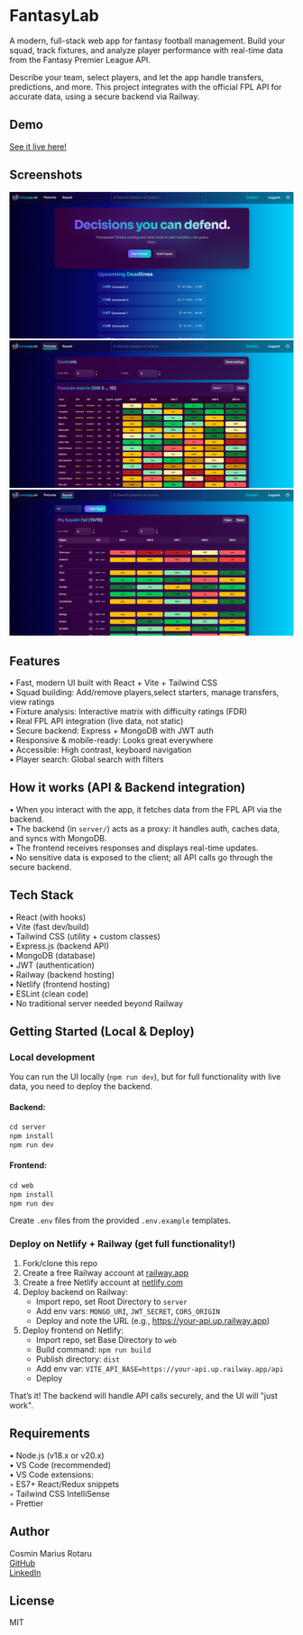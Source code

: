 # FantasyLab

A modern, full-stack web app for fantasy football management. Build your squad, track fixtures, and analyze player performance with real-time data from the Fantasy Premier League API.

Describe your team, select players, and let the app handle transfers, predictions, and more. This project integrates with the official FPL API for accurate data, using a secure backend via Railway.

## Demo

[See it live here!](https://fantasylabrmc.netlify.app/)

## Screenshots

![Dashboard](web/public/images/dashboard.png)  
![Fixtures](web/public/images/fixtures.png)  
![Squad Management](web/public/images/squad.png)

## Features

• Fast, modern UI built with React + Vite + Tailwind CSS  
• Squad building: Add/remove players,select starters, manage transfers, view ratings  
• Fixture analysis: Interactive matrix with difficulty ratings (FDR)  
• Real FPL API integration (live data, not static)  
• Secure backend: Express + MongoDB with JWT auth  
• Responsive & mobile-ready: Looks great everywhere  
• Accessible: High contrast, keyboard navigation  
• Player search: Global search with filters

## How it works (API & Backend integration)

• When you interact with the app, it fetches data from the FPL API via the backend.  
• The backend (in `server/`) acts as a proxy: it handles auth, caches data, and syncs with MongoDB.  
• The frontend receives responses and displays real-time updates.  
• No sensitive data is exposed to the client; all API calls go through the secure backend.

## Tech Stack

• React (with hooks)  
• Vite (fast dev/build)  
• Tailwind CSS (utility + custom classes)  
• Express.js (backend API)  
• MongoDB (database)  
• JWT (authentication)  
• Railway (backend hosting)  
• Netlify (frontend hosting)  
• ESLint (clean code)  
• No traditional server needed beyond Railway

## Getting Started (Local & Deploy)

### Local development

You can run the UI locally (`npm run dev`), but for full functionality with live data, you need to deploy the backend.

#### Backend:

```
cd server
npm install
npm run dev
```

#### Frontend:

```
cd web
npm install
npm run dev
```

Create `.env` files from the provided `.env.example` templates.

### Deploy on Netlify + Railway (get full functionality!)

1. Fork/clone this repo
2. Create a free Railway account at [railway.app](https://railway.app/)
3. Create a free Netlify account at [netlify.com](https://netlify.com/)
4. Deploy backend on Railway:
   - Import repo, set Root Directory to `server`
   - Add env vars: `MONGO_URI`, `JWT_SECRET`, `CORS_ORIGIN`
   - Deploy and note the URL (e.g., https://your-api.up.railway.app)
5. Deploy frontend on Netlify:
   - Import repo, set Base Directory to `web`
   - Build command: `npm run build`
   - Publish directory: `dist`
   - Add env var: `VITE_API_BASE=https://your-api.up.railway.app/api`
   - Deploy

That’s it! The backend will handle API calls securely, and the UI will "just work".

## Requirements

• Node.js (v18.x or v20.x)  
• VS Code (recommended)  
• VS Code extensions:  
 ◦ ES7+ React/Redux snippets  
 ◦ Tailwind CSS IntelliSense  
 ◦ Prettier

## Author

Cosmin Marius Rotaru  
[GitHub](https://github.com/CosminMRotaru)  
[LinkedIn](https://www.linkedin.com/in/marius-cosmin-rotaru-a8a242262/)

## License

MIT



